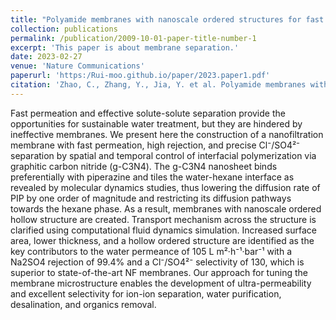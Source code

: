 ```yaml
---
title: "Polyamide membranes with nanoscale ordered structures for fast permeation and highly selective ion-ion separation"
collection: publications
permalink: /publication/2009-10-01-paper-title-number-1
excerpt: 'This paper is about membrane separation.'
date: 2023-02-27
venue: 'Nature Communications'
paperurl: 'https:/Rui-moo.github.io/paper/2023.paper1.pdf'
citation: 'Zhao, C., Zhang, Y., Jia, Y. et al. Polyamide membranes with nanoscale ordered structures for fast permeation and highly selective ion-ion separation. Nat Commun 14, 1112 (2023). https://doi.org/10.1038/s41467-023-36848-8'
---
```



Fast permeation and effective solute-solute separation provide the opportunities for sustainable water treatment, but they are hindered by ineffective membranes. We present here the construction of a nanofiltration membrane with fast permeation, high rejection, and precise Cl⁻/SO4²⁻ separation by spatial and temporal control of interfacial polymerization via graphitic carbon nitride (g-C3N4). The g-C3N4 nanosheet binds preferentially with piperazine and tiles the water-hexane interface as revealed by molecular dynamics studies, thus lowering the diffusion rate of PIP by one order of magnitude and restricting its diffusion pathways towards the hexane phase. As a result, membranes with nanoscale ordered hollow structure are created. Transport mechanism across the structure is clarified using computational fluid dynamics simulation. Increased surface area, lower thickness, and a hollow ordered structure are identified as the key contributors to the water permeance of 105 L m²·h⁻¹·bar⁻¹ with a Na2SO4 rejection of 99.4% and a Cl⁻/SO4²⁻ selectivity of 130, which is superior to state-of-the-art NF membranes. Our approach for tuning the membrane microstructure enables the development of ultra-permeability and excellent selectivity for ion-ion separation, water purification, desalination, and organics removal.